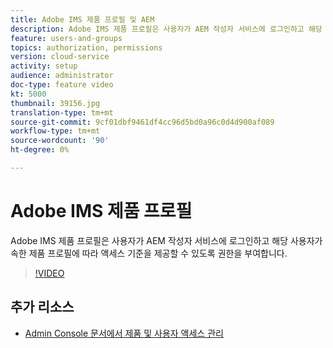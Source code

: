 ```yaml
---
title: Adobe IMS 제품 프로필 및 AEM
description: Adobe IMS 제품 프로필은 사용자가 AEM 작성자 서비스에 로그인하고 해당 사용자가 속한 제품 프로필에 따라 액세스 기준을 제공할 수 있도록 권한을 부여합니다.
feature: users-and-groups
topics: authorization, permissions
version: cloud-service
activity: setup
audience: administrator
doc-type: feature video
kt: 5000
thumbnail: 39156.jpg
translation-type: tm+mt
source-git-commit: 9cf01dbf9461df4cc96d5bd0a96c0d4d900af089
workflow-type: tm+mt
source-wordcount: '90'
ht-degree: 0%

---
```



# Adobe IMS 제품 프로필

Adobe IMS 제품 프로필은 사용자가 AEM 작성자 서비스에 로그인하고 해당 사용자가 속한 제품 프로필에 따라 액세스 기준을 제공할 수 있도록 권한을 부여합니다.

>[!VIDEO](https://video.tv.adobe.com/v/39156/?quality=12&learn=on)

## 추가 리소스

+ [Admin Console 문서에서 제품 및 사용자 액세스 관리](https://docs.adobe.com/content/help/en/experience-manager-cloud-service/security/ims-support.html#managing-products-and-user-access-in-admin-console)

